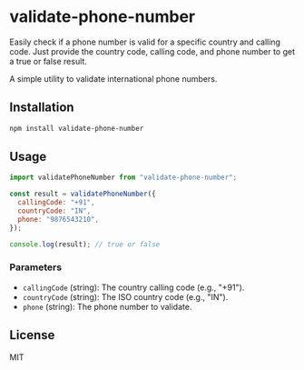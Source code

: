 # validate-phone-number

Easily check if a phone number is valid for a specific country and calling code. Just provide the country code, calling code, and phone number to get a true or false result.

A simple utility to validate international phone numbers.

## Installation

```bash
npm install validate-phone-number
```

## Usage

```js
import validatePhoneNumber from "validate-phone-number";

const result = validatePhoneNumber({
  callingCode: "+91",
  countryCode: "IN",
  phone: "9876543210",
});

console.log(result); // true or false
```

### Parameters

- `callingCode` (string): The country calling code (e.g., "+91").
- `countryCode` (string): The ISO country code (e.g., "IN").
- `phone` (string): The phone number to validate.

## License

MIT

